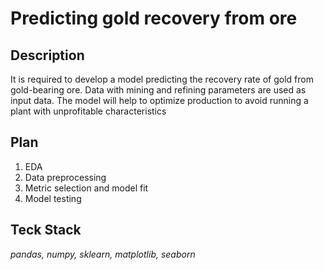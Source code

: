 # Predicting gold recovery from ore

## Description
It is required to develop a model predicting the recovery rate of gold from gold-bearing ore. Data with mining and refining parameters are used as input data. The model will help to optimize production to avoid running a plant with unprofitable characteristics

## Plan
1. EDA
2. Data preprocessing
3. Metric selection and model fit
4. Model testing

## Teck Stack
*pandas, numpy, sklearn, matplotlib, seaborn*
